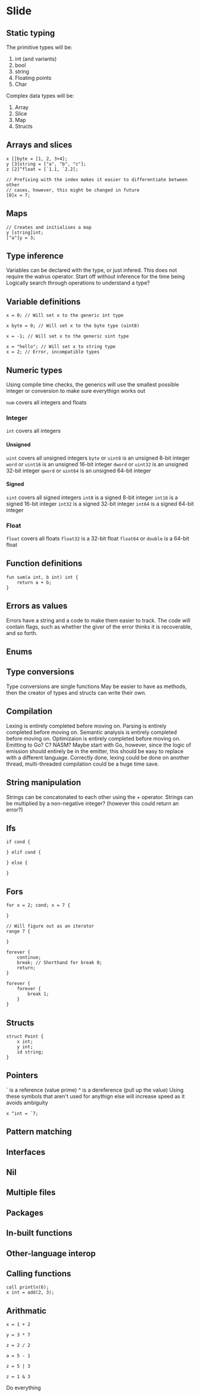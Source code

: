# Slide
## Static typing
The primitive types will be:
1. int (and variants)
2. bool
3. string
4. Floating points
5. Char

Complex data types will be:
1. Array
2. Slice
3. Map
4. Structs

## Arrays and slices
```
x []byte = [1, 2, 3+4];
y [3]string = ["a", "b", "c"];
z [2]^float = [`1.1, `2.2];

// Prefixing with the index makes it easier to differentiate between other
// cases, however, this might be changed in future
[0]x = 7;

```

## Maps
```
// Creates and initialises a map
y [string]int;
["a"]y = 3;
```

## Type inference
Variables can be declared with the type, or just infered.
This does not require the walrus operator.
Start off without inference for the time being
Logically search through operations to understand a type?

## Variable definitions
```
x = 0; // Will set x to the generic int type

x byte = 0; // Will set x to the byte type (uint8)

x = -1; // Will set x to the generic sint type

x = "hello"; // Will set x to string type
x = 2; // Error, incompatible types

```

## Numeric types
Using compile time checks, the generics will use the smallest possible integer
or conversion to make sure everythign works out

`num` covers all integers and floats

### Integer
`int` covers all integers

#### Unsigned
`uint` covers all unsigned integers
`byte` or `uint8` is an unsigned 8-bit integer
`word` or `uint16` is an unsigned 16-bit integer
`dword` or `uint32` is an unsigned 32-bit integer
`qword` or `uint64` is an unsigned 64-bit integer

#### Signed
`sint` covers all signed integers
`int8` is a signed 8-bit integer
`int16` is a signed 16-bit integer
`int32` is a signed 32-bit integer
`int64` is a signed 64-bit integer

### Float
`float` covers all floats
`float32` is a 32-bit float
`float64` or `double` is a 64-bit float

## Function definitions
```
fun sum(a int, b int) int {
    return a + b;
}
```

## Errors as values
Errors have a string and a code to make them easier to track.
The code will contain flags, such as whether the giver of the error thinks it
is recoverable, and so forth.

## Enums

## Type conversions
Type conversions are single functions
May be easier to have as methods, then the creator of types and structs can
write their own.

## Compilation
Lexing is entirely completed before moving on.
Parsing is entirely completed before moving on.
Semantic analysis is entirely completed before moving on.
Optimizaion is entirely completed before moving on.
Emitting to Go? C? NASM?
Maybe start with Go, however, since the logic of emission should entirely be in
the emitter, this should be easy to replace with a different language.
Correctly done, lexing could be done on another thread, multi-threaded
compilation could be a huge time save.

## String manipulation
Strings can be concatonated to each other using the + operator.
Strings can be multiplied by a non-negative integer? (however this could return an error?)

## Ifs
```
if cond {

} elif cond {

} else {

}
```

## Fors
```
for x = 2; cond; x = 7 {

}

// Will figure out as an iterator
range 7 {

}

forever {
    continue;
    break; // Shorthand for break 0;
    return;
}

forever {
    forever {
        break 1;
    }
}
```

## Structs
```
struct Point {
    x int;
    y int;
    id string;
}
```

## Pointers
` is a reference (value prime)
^ is a dereference (pull up the value)
Using these symbols that aren't used for anythign else will increase
speed as it avoids ambiguity
```
x ^int = `7;
```

## Pattern matching

## Interfaces

## Nil

## Multiple files

## Packages

## In-built functions

## Other-language interop

## Calling functions
```
call println(6);
x int = add(2, 3);
```

## Arithmatic
```
x = 1 + 2

y = 3 * 7

z = 2 / 2

a = 5 - 1

z = 5 | 3

z = 1 & 3
```

Do everything
